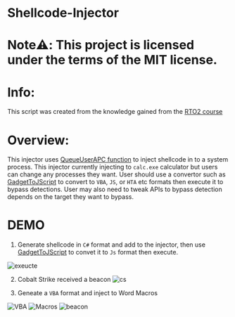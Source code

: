 # Shellcode-Injector

# Note:warning:: This project is licensed under the terms of the MIT license.



# Info:
This script was created from the knowledge gained from the [RTO2 course](https://training.zeropointsecurity.co.uk/courses/red-team-ops-ii)


# Overview:

This injector uses [QueueUserAPC function](https://learn.microsoft.com/en-us/windows/win32/api/processthreadsapi/nf-processthreadsapi-queueuserapc) to inject shellcode in to a system process. This injector currently injecting to `calc.exe` calculator but users can change any processes they want. User should use a convertor such as [GadgetToJScript](https://github.com/med0x2e/GadgetToJScript/tree/master) to convert to `VBA`, `JS`, or `HTA` etc formats then execute it to bypass detections. User may also need to tweak APIs to bypass detection depends on the target they want to bypass.


# DEMO

1. Generate shellcode in `C#` format and add to the injector, then use [GadgetToJScript](https://github.com/med0x2e/GadgetToJScript/tree/master) to convet it to `Js` format then execute.

![exeucte](https://github.com/JimSolomon/Shellcode-Injector/blob/main/2023-04-02_12-18.png)
 
2. Cobalt Strike received a beacon
![cs](https://github.com/JimSolomon/Shellcode-Injector/blob/main/2023-04-02_13-35.png)

3. Geneate a `VBA` format and inject to Word Macros

![VBA](https://github.com/JimSolomon/Shellcode-Injector/blob/main/VBA.png)
![Macros](https://github.com/JimSolomon/Shellcode-Injector/blob/main/Inject%20to%20Macros.png)
![beacon](https://github.com/JimSolomon/Shellcode-Injector/blob/main/Beacon%20from%20Macros.png)


